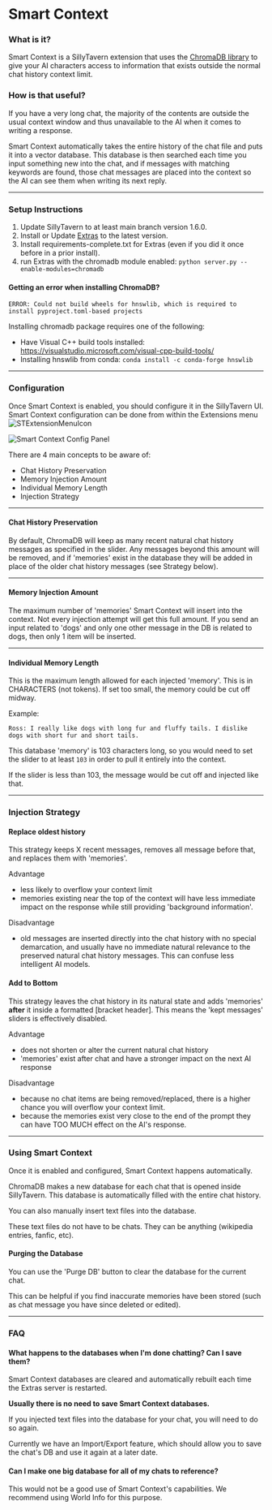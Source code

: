 # Smart Context

### What is it?

Smart Context is a SillyTavern extension that uses the [ChromaDB library](https://www.trychroma.com) to give your AI characters access to information that exists outside the normal chat history context limit.

### How is that useful?

If you have a very long chat, the majority of the contents are outside the usual context window and thus unavailable to the AI when it comes to writing a response.

Smart Context automatically takes the entire history of the chat file and puts it into a vector database. This database is then searched each time you input something new into the chat, and if messages with matching keywords are found, those chat messages are placed into the context so the AI can see them when writing its next reply.

***

### Setup Instructions

1. Update SillyTavern to at least main branch version 1.6.0.
2. Install or Update [Extras](https://github.com/SillyTavern/SillyTavern-extras) to the latest version.
3. Install requirements-complete.txt for Extras (even if you did it once before in a prior install).
4. run Extras with the chromadb module enabled: `python server.py --enable-modules=chromadb`

#### Getting an error when installing ChromaDB?

```
ERROR: Could not build wheels for hnswlib, which is required to install pyproject.toml-based projects
```

Installing chromadb package requires one of the following:

- Have Visual C++ build tools installed: https://visualstudio.microsoft.com/visual-cpp-build-tools/
- Installing hnswlib from conda: `conda install -c conda-forge hnswlib`

***

### Configuration

Once Smart Context is enabled, you should configure it in the SillyTavern UI.
Smart Context configuration can be done from within the Extensions menu ![STExtensionMenuIcon](https://github.com/SillyTavern/SillyTavern/assets/124905043/4545037e-dff8-4373-9513-cddb69780be1)

![Smart Context Config Panel](https://github.com/SillyTavern/SillyTavern/assets/124905043/86261cef-15eb-42e1-b3e5-5fe07cdf6190)

There are 4 main concepts to be aware of:

- Chat History Preservation
- Memory Injection Amount
- Individual Memory Length
- Injection Strategy

***

#### Chat History Preservation

By default, ChromaDB will keep as many recent natural chat history messages as specified in the slider.
Any messages beyond this amount will be removed, and if 'memories' exist in the database they will be added in place of the older chat history messages (see Strategy below).

***

#### Memory Injection Amount

The maximum number of 'memories' Smart Context will insert into the context.
Not every injection attempt will get this full amount.
If you send an input related to 'dogs' and only one other message in the DB is related to dogs, then only 1 item will be inserted.

***

#### Individual Memory Length

This is the maximum length allowed for each injected 'memory'.
This is in CHARACTERS (not tokens).
If set too small, the memory could be cut off midway.

Example:

`Ross: I really like dogs with long fur and fluffy tails. I dislike dogs with short fur and short tails.`

This database 'memory' is 103 characters long, so you would need to set the slider to at least `103` in order to pull it entirely into the context.

If the slider is less than 103, the message would be cut off and injected like that.

***

### Injection Strategy

#### Replace oldest history

This strategy keeps X recent messages, removes all message before that, and replaces them with 'memories'.

Advantage

- less likely to overflow your context limit
- memories existing near the top of the context will have less immediate impact on the response while still providing 'background information'.

Disadvantage

- old messages are inserted directly into the chat history with no special demarcation, and usually have no immediate natural relevance to the preserved natural chat history messages. This can confuse less intelligent AI models.

#### Add to Bottom

This strategy leaves the chat history in its natural state and adds 'memories' **after** it inside a formatted [bracket header].
This means the 'kept messages' sliders is effectively disabled.

Advantage

- does not shorten or alter the current natural chat history
- 'memories' exist after chat and have a stronger impact on the next AI response

Disadvantage

- because no chat items are being removed/replaced, there is a higher chance you will overflow your context limit.
- because the memories exist very close to the end of the prompt they can have TOO MUCH effect on the AI's response.

***

### Using Smart Context

Once it is enabled and configured, Smart Context happens automatically.

ChromaDB makes a new database for each chat that is opened inside SillyTavern.
This database is automatically filled with the entire chat history.

You can also manually insert text files into the database.

These text files do not have to be chats. They can be anything (wikipedia entries, fanfic, etc).

#### Purging the Database

You can use the 'Purge DB' button to clear the database for the current chat.

This can be helpful if you find inaccurate memories have been stored (such as chat message you have since deleted or edited).

***

### FAQ

#### What happens to the databases when I'm done chatting? Can I save them?

Smart Context databases are cleared and automatically rebuilt each time the Extras server is restarted.

**Usually there is no need to save Smart Context databases.**

If you injected text files into the database for your chat, you will need to do so again.

Currently we have an Import/Export feature, which should allow you to save the chat's DB and use it again at a later date.

#### Can I make one big database for all of my chats to reference?

This would not be a good use of Smart Context's capabilities.
We recommend using World Info for this purpose.
